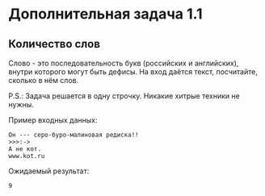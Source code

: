 # Дополнительная задача 1.1
## Количество слов
Слово - это последовательность букв (российских и английских), внутри которого могут быть дефисы. На вход даётся текст, посчитайте, сколько в нём слов.

P.S.: Задача решается в одну строчку. Никакие хитрые техники не нужны.

Пример входных данных:
```
Он --- серо-буро-малиновая редиска!!
>>>:->
А не кот.
www.kot.ru
```
Ожидаемый результат:
```
9
```